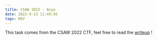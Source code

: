 ```yaml
---
title: CSAW 2022 - Anya
date: 2022-9-13 11:49:56
tags: REV
---
```


This task comes from the CSAW 2022 CTF, feel free to read the [writeup](../Anya) !
